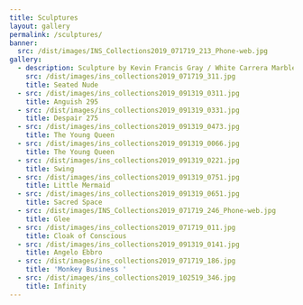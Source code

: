 ```yaml
---
title: Sculptures
layout: gallery
permalink: /sculptures/
banner:
  src: /dist/images/INS_Collections2019_071719_213_Phone-web.jpg
gallery:
  - description: Sculpture by Kevin Francis Gray / White Carrera Marble on Corten platform.
    src: /dist/images/ins_collections2019_071719_311.jpg
    title: Seated Nude
  - src: /dist/images/ins_collections2019_091319_0311.jpg
    title: Anguish 295
  - src: /dist/images/ins_collections2019_091319_0331.jpg
    title: Despair 275
  - src: /dist/images/ins_collections2019_091319_0473.jpg
    title: The Young Queen
  - src: /dist/images/ins_collections2019_091319_0066.jpg
    title: The Young Queen
  - src: /dist/images/ins_collections2019_091319_0221.jpg
    title: Swing
  - src: /dist/images/ins_collections2019_091319_0751.jpg
    title: Little Mermaid
  - src: /dist/images/ins_collections2019_091319_0651.jpg
    title: Sacred Space
  - src: /dist/images/INS_Collections2019_071719_246_Phone-web.jpg
    title: Glee
  - src: /dist/images/ins_collections2019_071719_011.jpg
    title: Cloak of Conscious
  - src: /dist/images/ins_collections2019_091319_0141.jpg
    title: Angelo Ebbro
  - src: /dist/images/ins_collections2019_071719_186.jpg
    title: 'Monkey Business '
  - src: /dist/images/ins_collections2019_102519_346.jpg
    title: Infinity
---
```


